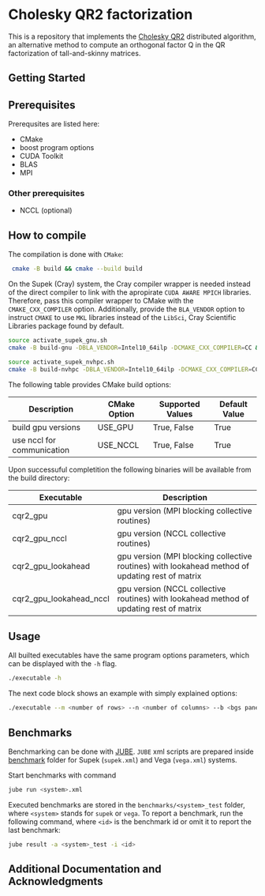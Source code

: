 # Cholesky QR2 factorization
This is a repository that implements the [Cholesky QR2](https://ieeexplore.ieee.org/document/7016731) distributed algorithm, an alternative method to compute an orthogonal factor Q in the QR factorization of tall-and-skinny matrices.

## Getting Started


## Prerequisites

Prerequsites are listed here:

* CMake
* boost program options
* CUDA Toolkit
* BLAS
* MPI

### Other prerequisites

* NCCL (optional)


## How to compile
The compilation is done with `CMake`:

```bash
 cmake -B build && cmake --build build
```

On the Supek (Cray) system, the Cray compiler wrapper is needed instead of the direct compiler to link with the apropirate `CUDA AWARE MPICH` libraries. Therefore, pass this compiler wrapper to CMake with the `CMAKE_CXX_COMPILER` option. Additionally, provide the `BLA_VENDOR` option to instruct `CMAKE` to use `MKL` libraries instead of the `LibSci`, Cray Scientific Libraries package found by default.

```bash
source activate_supek_gnu.sh
cmake -B build-gnu -DBLA_VENDOR=Intel10_64ilp -DCMAKE_CXX_COMPILER=CC && cmake --build build-gnu
```

```bash
source activate_supek_nvhpc.sh
cmake -B build-nvhpc -DBLA_VENDOR=Intel10_64ilp -DCMAKE_CXX_COMPILER=CC && cmake --build build-nvhpc
```

The following table provides CMake build options:

| Description                | CMake Option | Supported Values | Default Value |
|----------------------------|--------------|------------------|---------------|
| build gpu versions         | USE_GPU      | True, False      | True          |
| use nccl for communication | USE_NCCL     | True, False      | True          |

Upon successuful completition the following binaries will be available from the build directory:

| Executable              |  Description                    |
|-------------------------|---------------------------------|
| cqr2_gpu                | gpu version (MPI blocking collective routines) |
| cqr2_gpu_nccl           | gpu version (NCCL  collective routines)        |
| cqr2_gpu_lookahead      | gpu version (MPI blocking collective routines) with lookahead method of updating rest of matrix |
| cqr2_gpu_lookahead_nccl | gpu version (NCCL collective routines) with lookahead method of updating rest of matrix |


## Usage
All builted executables have the same program options parameters, which can be displayed with the `-h` flag.

```bash
./executable -h
```

The next code block shows an example with simply explained options:

```bash
./executable --m <number of rows> --n <number of columns> --b <bgs panel size> --input <matrix>
```

## Benchmarks

Benchmarking can be done with [JUBE](https://apps.fz-juelich.de/jsc/jube/jube2/docu/introduction.html). `JUBE` xml scripts are prepared inside [benchmark](benchmarks) folder for Supek (`supek.xml`) and Vega (`vega.xml`) systems.

Start benchmarks with command

```bash
jube run <system>.xml
```

Executed benchmarks are stored in the `benchmarks/<system>_test` folder, where `<system>` stands for `supek` or `vega`. To report a benchmark, run the following command, where `<id>` is the benchmark id or omit it to report the last benchmark:

```bash
jube result -a <system>_test -i <id>
```



## Additional Documentation and Acknowledgments


